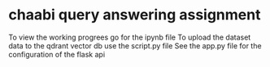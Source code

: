 # chaabi query answering assignment
To view the working progrees go for the ipynb file
To upload the dataset data to the qdrant vector db use the script.py file
See the app.py file for the configuration of the flask api
